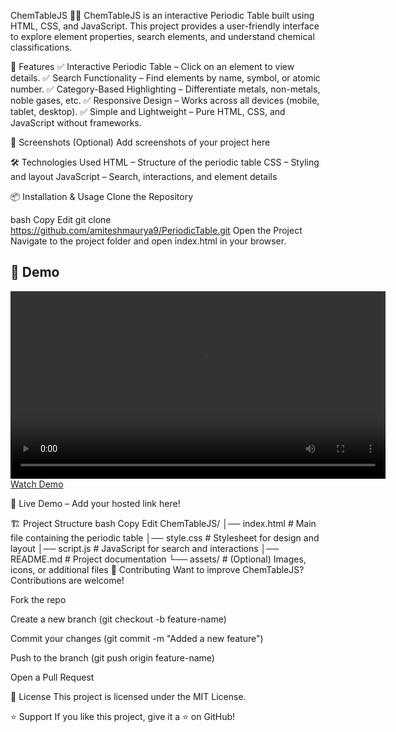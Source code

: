 ChemTableJS 🧪🔬
ChemTableJS is an interactive Periodic Table built using HTML, CSS, and JavaScript. This project provides a user-friendly interface to explore element properties, search elements, and understand chemical classifications.

🚀 Features
✅ Interactive Periodic Table – Click on an element to view details.
✅ Search Functionality – Find elements by name, symbol, or atomic number.
✅ Category-Based Highlighting – Differentiate metals, non-metals, noble gases, etc.
✅ Responsive Design – Works across all devices (mobile, tablet, desktop).
✅ Simple and Lightweight – Pure HTML, CSS, and JavaScript without frameworks.

🎨 Screenshots (Optional)
Add screenshots of your project here

🛠 Technologies Used
HTML – Structure of the periodic table
CSS – Styling and layout
JavaScript – Search, interactions, and element details

📦 Installation & Usage
Clone the Repository

bash
Copy
Edit
git clone https://github.com/amiteshmaurya9/PeriodicTable.git
Open the Project
Navigate to the project folder and open index.html in your browser.

## 🎥 Demo  

<video src="assets/ChemTableJS-amitesh.mp4" controls width="600"></video>
[Watch Demo](https://github.com/amiteshmaurya9/PeriodicTable/blob/main/assets/ChemTableJS-amitesh.mp4)

🔗 Live Demo – Add your hosted link here!

🏗 Project Structure
bash
Copy
Edit
ChemTableJS/
│── index.html   # Main file containing the periodic table
│── style.css    # Stylesheet for design and layout
│── script.js    # JavaScript for search and interactions
│── README.md    # Project documentation
└── assets/      # (Optional) Images, icons, or additional files
🤝 Contributing
Want to improve ChemTableJS? Contributions are welcome!

Fork the repo

Create a new branch (git checkout -b feature-name)

Commit your changes (git commit -m "Added a new feature")

Push to the branch (git push origin feature-name)

Open a Pull Request

📜 License
This project is licensed under the MIT License.

⭐ Support
If you like this project, give it a ⭐ on GitHub!

